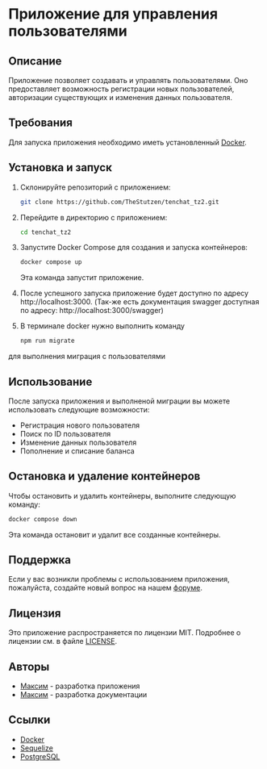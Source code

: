 # Приложение для управления пользователями

## Описание

Приложение позволяет создавать и управлять пользователями. Оно предоставляет возможность регистрации новых пользователей, авторизации существующих и изменения данных пользователя.

## Требования

Для запуска приложения необходимо иметь установленный [Docker](https://www.docker.com/).

## Установка и запуск

1. Склонируйте репозиторий с приложением:

   ```bash
   git clone https://github.com/TheStutzen/tenchat_tz2.git
   ```

2. Перейдите в директорию с приложением:

   ```bash
   cd tenchat_tz2
   ```

3. Запустите Docker Compose для создания и запуска контейнеров:

   ```bash
   docker compose up
   ```

   Эта команда запустит приложение.

4. После успешного запуска приложение будет доступно по адресу http://localhost:3000. (Так-же есть документация swagger доступная по адресу: http://localhost:3000/swagger)

5. В терминале docker нужно выполнить команду 

    ```bash
    npm run migrate
    ```

 для выполнения миграция с пользователями

## Использование

После запуска приложения и выполненой миграции вы можете использовать следующие возможности:

- Регистрация нового пользователя
- Поиск по ID пользователя
- Изменение данных пользователя
- Пополнение и списание баланса

## Остановка и удаление контейнеров

Чтобы остановить и удалить контейнеры, выполните следующую команду:

```bash
docker compose down
```

Эта команда остановит и удалит все созданные контейнеры.

## Поддержка

Если у вас возникли проблемы с использованием приложения, пожалуйста, создайте новый вопрос на нашем [форуме](https://forum.example.com).

## Лицензия

Это приложение распространяется по лицензии MIT. Подробнее о лицензии см. в файле [LICENSE](LICENSE).

## Авторы

- [Максим](https://github.com/TheStutzen) - разработка приложения
- [Максим](https://github.com/TheStutzen) - разработка документации

## Ссылки

- [Docker](https://www.docker.com/)
- [Sequelize](https://sequelize.org/)
- [PostgreSQL](https://www.postgresql.org/)
